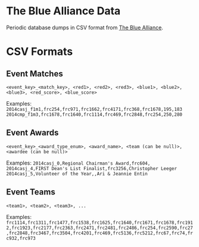 The Blue Alliance Data
======================

Periodic database dumps in CSV format from [The Blue Alliance](http://www.thebluealliance.com).

CSV Formats
===========

Event Matches
-------------
`<event_key>_<match_key>, <red1>, <red2>, <red3>, <blue1>, <blue2>, <blue3>, <red_score>, <blue_score>`

Examples:
`2014casj_f1m1,frc254,frc971,frc1662,frc4171,frc368,frc1678,195,183`
`2014cmp_f1m3,frc1678,frc1640,frc1114,frc469,frc2848,frc254,250,280`

Event Awards
------------
`<event_key>_<award_type_enum>, <award_name>, <team (can be null)>, <awardee (can be null)>`

Examples:
`2014casj_0,Regional Chairman's Award,frc604,`
`2014casj_4,FIRST Dean's List Finalist,frc3256,Christopher Leeger`
`2014casj_5,Volunteer of the Year,,Ari & Jeannie Entin`

Event Teams
-----------
`<team1>, <team2>, <team3>, ...`

Examples:
`frc1114,frc1311,frc1477,frc1538,frc1625,frc1640,frc1671,frc1678,frc1912,frc1923,frc2177,frc2363,frc2471,frc2481,frc2486,frc254,frc2590,frc27,frc2848,frc3467,frc3504,frc4201,frc469,frc5136,frc5212,frc67,frc74,frc932,frc973`
